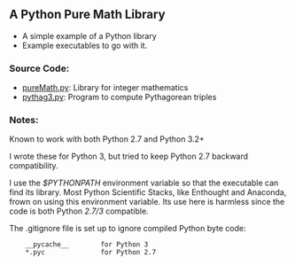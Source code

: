 ## A Python Pure Math Library
* A simple example of a Python library
* Example executables to go with it.

### Source Code:

* [pureMath.py](lib/pureMath.py): Library for integer mathematics
* [pythag3.py](bin/pythag3.py): Program to compute Pythagorean triples

### Notes:
Known to work with both Python 2.7 and Python 3.2+

I wrote these for Python 3, but tried to keep Python 2.7 backward compatibility.

I use the *$PYTHONPATH* environment variable so that the executable
can find its library. Most Python Scientific Stacks, like Enthought
and Anaconda, frown on using this environment variable. Its use here
is harmless since the code is both Python *2.7/3* compatible.

The .gitignore file is set up to ignore compiled Python byte code:
```
    __pycache__        for Python 3
    *.pyc              for Python 2.7
```
